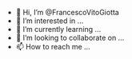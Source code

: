 - 👋 Hi, I’m @FrancescoVitoGiotta
- 👀 I’m interested in ...
- 🌱 I’m currently learning ...
- 💞️ I’m looking to collaborate on ...
- 📫 How to reach me ...

<!---
FrancescoVitoGiotta/FrancescoVitoGiotta is a ✨ special ✨ repository because its `README.md` (this file) appears on your GitHub profile.
You can click the Preview link to take a look at your changes.
--->
